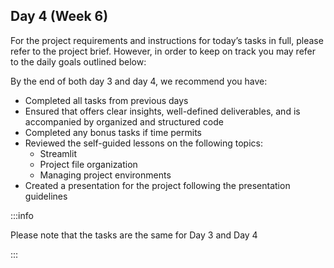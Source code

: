 ## Day 4 (Week 6)

For the project requirements and instructions for today’s tasks in full, please refer to the project brief. However, in order to keep on track you may refer to the daily goals outlined below:

By the end of both day 3 and day 4, we recommend you have:

- Completed all tasks from previous days
- Ensured that offers clear insights, well-defined deliverables, and is accompanied by organized and structured code
- Completed any bonus tasks if time permits
- Reviewed the self-guided lessons on the following topics:
    - Streamlit
    - Project file organization
    - Managing project environments
- Created a presentation for the project following the presentation guidelines

:::info

Please note that the tasks are the same for Day 3 and Day 4

:::